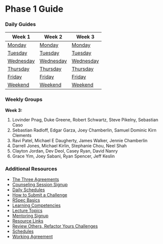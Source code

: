 # Phase 1 Guide

### Daily Guides
| Week 1 | Week 2 | Week 3 |
| ---                              | ---                              | ---                              |
| [Monday](week-1/monday.md)       | [Monday](week-2/monday.md)       | [Monday](week-3/monday.md)       |
| [Tuesday](week-1/tuesday.md)     | [Tuesday](week-2/tuesday.md)     | [Tuesday](week-3/tuesday.md)     |
| [Wednesday](week-1/wednesday.md) | [Wednesday](week-2/wednesday.md) | [Wednesday](week-3/wednesday.md) |
| [Thursday](week-1/thursday.md)   | [Thursday](week-2/thursday.md)   | [Thursday](week-3/thursday.md)   |
| [Friday](week-1/friday.md)       | [Friday](week-2/friday.md)       | [Friday](week-3/friday.md)       |
| [Weekend](week-1/weekend.md)     | [Weekend](week-2/weekend.md)     | [Weekend](week-3/weekend.md)     |


### Weekly Groups

<!--
**Week 1:**

1.  Darrell Jones, Robert Schwartz, Michael E Daugherty, Joey Chamberlin
2.  Jeff Keslin, Sebastian Caso, David Nanry, Samuel Dominic Kirn Clements, Stephanie Chou
3.  Casey Ryan, Ryan Spencer, Edgar Garza, Jennie Chamberlin
4.  Sebastian Radloff, Lovinder Pnag, Grace Yim, Dev Deol
5.  Steve Pikelny, James Walker, Clayton Jordan, Michael Kirlin
6.  Joey Sabani, Duke Greene, Ravi Patel, Neel Shah
-->

<!--
**Week 2:**

1.  Michael E Daugherty, Edgar Garza, Lovinder Pnag, David Nanry, Stephanie Chou
2.  Jennie Chamberlin, Dev Deol, Joey Chamberlin, Jeff Keslin
3.  Duke Greene, Grace Yim, Clayton Jordan, Samuel Dominic Kirn Clements
4.  Darrell Jones, Steve Pikelny, Joey Sabani, Casey Ryan
5.  James Walker, Robert Schwartz, Neel Shah, Ryan Spencer
6.  Michael Kirlin, Sebastian Radloff, Ravi Patel, Sebastian Caso
-->

**Week 3:**

1. Lovinder Pnag, Duke Greene, Robert Schwartz, Steve Pikelny, Sebastian Caso
2. Sebastian Radloff, Edgar Garza, Joey Chamberlin, Samuel Dominic Kirn Clements
3. Ravi Patel, Michael E Daugherty, James Walker, Jennie Chamberlin
4. Darrell Jones, Michael Kirlin, Stephanie Chou, Neel Shah
5. Clayton Jordan, Dev Deol, Casey Ryan, David Nanry
6. Grace Yim, Joey Sabani, Ryan Spencer, Jeff Keslin

### Additional Resources
* [The Three Agreements](resources/three-agreements.md)
* [Counseling Session Signup](https://docs.google.com/a/devbootcamp.com/spreadsheet/ccc?key=0AkUBwMuwpfpvdFctWEpQNEdUank0dndENVhWMHhWbmc#gid=0)
* [Daily Schedules](resources/daily_schedules.md)
* [How to Submit a Challenge](resources/how-to-submit.md)
* [RSpec Basics](resources/rspec)
* [Learning Competencies](resources/competencies.md)
* [Lecture Topics](resources/lectures.md)
* [Mentoring Signup](http://mentoring.devbootcamp.com/)
* [Resource Links](resources/resources.md)
* [Review Others, Refactor Yours Challenges](https://github.com/fireflies-2014/review-others-refactor-yours-challenge)
* [Schedules](resources/schedule.md)
* [Working Agreement](resources/working-agreement.md)
